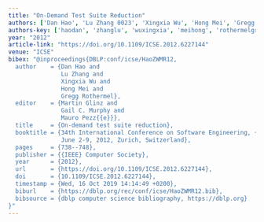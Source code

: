 ```yaml
---
title: "On-Demand Test Suite Reduction"
authors: ['Dan Hao', 'Lu Zhang 0023', 'Xingxia Wu', 'Hong Mei', 'Gregg Rothermel']
authors-key: ['haodan', 'zhanglu', 'wuxingxia', 'meihong', 'rothermelgregg']
year: "2012"
article-link: "https://doi.org/10.1109/ICSE.2012.6227144"
venue: "ICSE"
bibex: "@inproceedings{DBLP:conf/icse/HaoZWMR12,
  author    = {Dan Hao and
               Lu Zhang and
               Xingxia Wu and
               Hong Mei and
               Gregg Rothermel},
  editor    = {Martin Glinz and
               Gail C. Murphy and
               Mauro Pezz{{e}}},
  title     = {On-demand test suite reduction},
  booktitle = {34th International Conference on Software Engineering, {ICSE} 2012,
               June 2-9, 2012, Zurich, Switzerland},
  pages     = {738--748},
  publisher = {{IEEE} Computer Society},
  year      = {2012},
  url       = {https://doi.org/10.1109/ICSE.2012.6227144},
  doi       = {10.1109/ICSE.2012.6227144},
  timestamp = {Wed, 16 Oct 2019 14:14:49 +0200},
  biburl    = {https://dblp.org/rec/conf/icse/HaoZWMR12.bib},
  bibsource = {dblp computer science bibliography, https://dblp.org}
}"
---
```

